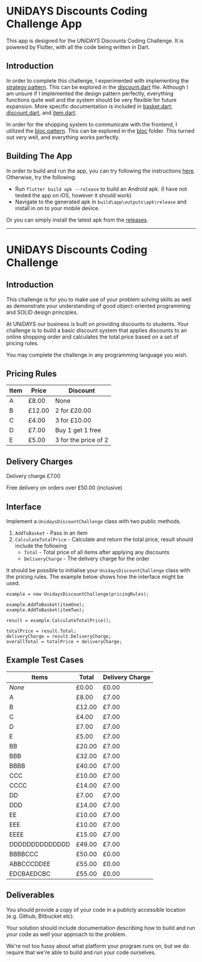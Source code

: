 # UNiDAYS Discounts Coding Challenge App

This app is designed for the UNiDAYS Discounts Coding Challenge. It is powered by Flutter, with all the code being written in Dart. 

## Introduction

In order to complete this challenge, I experimented with implementing the [strategy pattern](https://en.wikipedia.org/wiki/Strategy_pattern). This can be explored in the [discount.dart](https://github.com/joeyvanlierop/tech-placement-challenge/blob/master/lib/shopping_system/discount.dart) file. Although I am unsure if I implemented the design pattern perfectly, everything functions quite well and the system should be very flexible for future expansion. More specific documentation is included in [basket.dart](https://github.com/joeyvanlierop/tech-placement-challenge/blob/master/lib/shopping_system/basket.dart), [discount.dart](https://github.com/joeyvanlierop/tech-placement-challenge/blob/master/lib/shopping_system/discount.dart), and [item.dart](https://github.com/joeyvanlierop/tech-placement-challenge/blob/master/lib/shopping_system/item.dart).

In order for the shopping system to communicate with the frontend, I utilized the [bloc pattern](https://pub.dev/packages/bloc). This can be explored in the [bloc](https://github.com/joeyvanlierop/tech-placement-challenge/tree/master/lib/shopping_system/bloc) folder. This turned out very well, and everything works perfectly.

## Building The App

In order to build and run the app, you can try following the instructions [here](https://flutter.dev/docs/deployment/android). Otherwise, try the following:
* Run `flutter build apk --release` to build an Android apk. (I have not tested the app on iOS, however it should work)
* Navigate to the generated apk in `build\app\outputs\apk\release` and install in on to your mobile device.

Or you can simply install the latest apk from the [releases](https://github.com/joeyvanlierop/tech-placement-challenge/releases).

---


# UNiDAYS Discounts Coding Challenge

## Introduction

This challenge is for you to make use of your problem solving skills as well as demonstrate your understanding of good object-oriented programming and SOLID design principles.

At UNiDAYS our business is built on providing discounts to students. Your challenge is to build a basic discount system that applies discounts to an online shopping order and calculates the total price based on a set of pricing rules.

You may complete the challenge in any programming language you wish.

## Pricing Rules

| Item | Price  | Discount |
| ---- | ------ | -------- |
| A    | £8.00  | None |
| B    | £12.00 | 2 for £20.00 |
| C    | £4.00  | 3 for £10.00 |
| D    | £7.00  | Buy 1 get 1 free |
| E    | £5.00  | 3 for the price of 2 |

## Delivery Charges

Delivery charge £7.00

Free delivery on orders over £50.00 (inclusive)

## Interface

Implement a `UnidaysDiscountChallenge` class with two public methods.

1. `AddToBasket` - Pass in an item
2. `CalculateTotalPrice` - Calculate and return the total price, result should include the following
    - `Total` - Total price of all items after applying any discounts
    - `DeliveryCharge` - The delivery charge for the order

It should be possible to initialise your `UnidaysDiscountChallenge` class with the pricing rules. The example below shows how the interface might be used.

```
example = new UnidaysDiscountChallenge(pricingRules);

example.AddToBasket(itemOne);
example.AddToBasket(itemTwo);

result = example.CalculateTotalPrice();

totalPrice = result.Total;
deliveryCharge = result.DeliveryCharge;
overallTotal = totalPrice + deliveryCharge;
```

## Example Test Cases

| Items          | Total  | Delivery Charge |
| -------------- | ------ | --------------- |
| _None_         | £0.00  | £0.00 |
| A              | £8.00  | £7.00 |
| B              | £12.00 | £7.00 |
| C              | £4.00  | £7.00 |
| D              | £7.00  | £7.00 |
| E              | £5.00  | £7.00 |
| BB             | £20.00 | £7.00 |
| BBB            | £32.00 | £7.00 |
| BBBB           | £40.00 | £7.00 |
| CCC            | £10.00 | £7.00 |
| CCCC           | £14.00 | £7.00 |
| DD             | £7.00  | £7.00 |
| DDD            | £14.00 | £7.00 |
| EE             | £10.00 | £7.00 |
| EEE            | £10.00 | £7.00 |
| EEEE           | £15.00 | £7.00 |
| DDDDDDDDDDDDDD | £49.00 | £7.00 |
| BBBBCCC        | £50.00 | £0.00 |
| ABBCCCDDEE     | £55.00 | £0.00 |
| EDCBAEDCBC     | £55.00 | £0.00 |

## Deliverables

You should provide a copy of your code in a publicly accessible location (e.g. Github, Bitbucket etc).

Your solution should include documentation describing how to build and run your code as well your approach to the problem. 

We're not too fussy about what platform your program runs on, but we do require that we're able to build and run your code ourselves.
